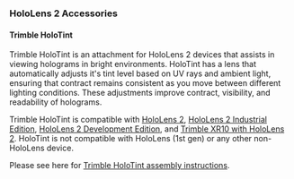 ### HoloLens 2 Accessories

#### Trimble HoloTint

Trimble HoloTint is an attachment for HoloLens 2 devices that assists in viewing holograms in bright environments. HoloTint has a lens that automatically adjusts it's tint level based on UV rays and ambient light, ensuring that contract remains consistent as you move between different lighting conditions. These adjustments improve contract, visibility, and readability of holograms.

Trimble HoloTint is compatible with [HoloLens 2](../hololens2-options-device-only.md), [HoloLens 2 Industrial Edition](../hololens2-options-industrial-edition.md), [HoloLens 2 Development Edition](../hololens2-options-dev-edition.md), and [Trimble XR10 with HoloLens 2](../hololens2-options-trimble-xr10-edition.md). HoloTint is not compatible with HoloLens (1st gen) or any other non-HoloLens device.

Please see here for [Trimble HoloTint assembly instructions](https://fieldtech.trimble.com/resources/product-guides-brochures-data-sheets/trimble-holotint-faq).
